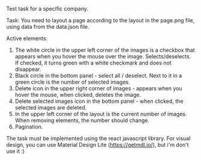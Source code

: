 Test task for a specific company.

Task: You need to layout a page according to the layout in the page.png file, using data from the data.json file.

Active elements:
1. The white circle in the upper left corner of the images is a checkbox that appears when you hover the mouse over the image. Selects/deselects.
If checked, it turns green with a white checkmark and does not disappear.
2. Black circle in the bottom panel - select all / deselect. Next to it in a green circle is the number of selected images.
3. Delete icon in the upper right corner of images - appears when you hover the mouse, when clicked, deletes the image.
4. Delete selected images icon in the bottom panel - when clicked, the selected images are deleted.
5. In the upper left corner of the layout is the current number of images. When removing elements, the number should change.
6. Pagination.

The task must be implemented using the react javascript library.
For visual design, you can use Material Design Lite (https://getmdl.io/), but i'm don't use it :)

